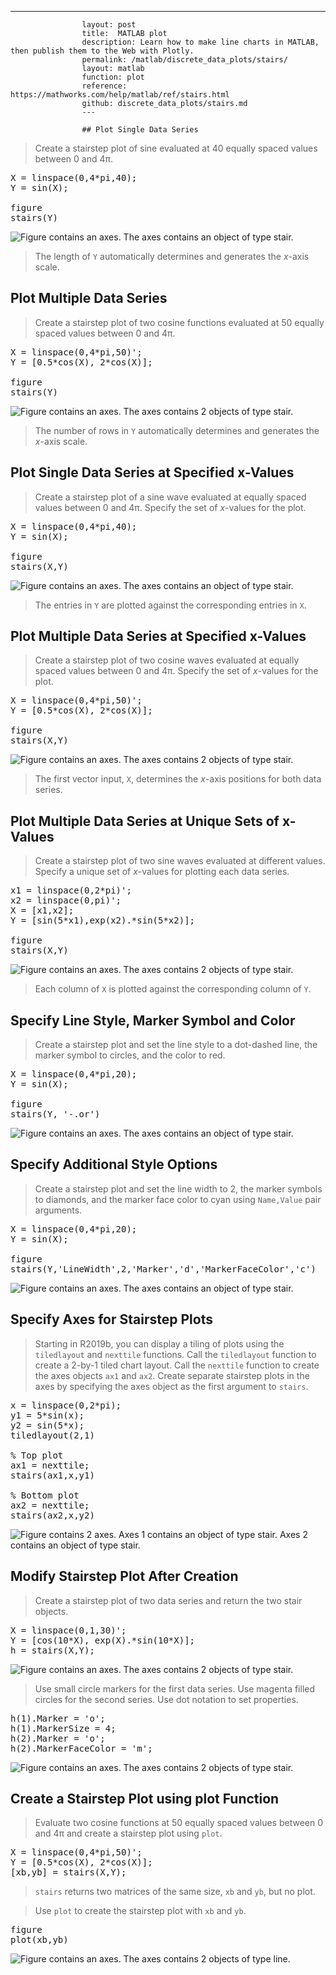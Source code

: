 ---
                    layout: post
                    title:  MATLAB plot
                    description: Learn how to make line charts in MATLAB, then publish them to the Web with Plotly.
                    permalink: /matlab/discrete_data_plots/stairs/
                    layout: matlab
                    function: plot
                    reference: https://mathworks.com/help/matlab/ref/stairs.html
                    github: discrete_data_plots/stairs.md
                    ---

                    ## Plot Single Data Series 









> Create a stairstep plot of sine evaluated at 40 equally spaced values between 0 and 4π. 

<pre class="mcode">X = linspace(0,4*pi,40);
Y = sin(X);

figure
stairs(Y)</pre>

![Figure contains an axes. The axes contains an object of type stair.](https://mathworks.com/help/examples/graphics/win64/PlotaSingleDataSeriesExample_01.png)

> The length of `Y` automatically determines and generates the *x*-axis scale. 

## Plot Multiple Data Series 









> Create a stairstep plot of two cosine functions evaluated at 50 equally spaced values between 0 and 4π. 

<pre class="mcode">X = linspace(0,4*pi,50)';
Y = [0.5*cos(X), 2*cos(X)];

figure
stairs(Y)</pre>

![Figure contains an axes. The axes contains 2 objects of type stair.](https://mathworks.com/help/examples/graphics/win64/PlotMultipleDataSeriesExample_01.png)

> The number of rows in `Y` automatically determines and generates the *x*-axis scale. 

## Plot Single Data Series at Specified x-Values 









> Create a stairstep plot of a sine wave evaluated at equally spaced values between 0 and 4π. Specify the set of *x*-values for the plot. 

<pre class="mcode">X = linspace(0,4*pi,40);
Y = sin(X);

figure
stairs(X,Y)</pre>

![Figure contains an axes. The axes contains an object of type stair.](https://mathworks.com/help/examples/graphics/win64/PlotaSingleDataSeriesatSpecifiedxValuesExample_01.png)

> The entries in `Y` are plotted against the corresponding entries in `X`. 

## Plot Multiple Data Series at Specified x-Values 









> Create a stairstep plot of two cosine waves evaluated at equally spaced values between 0 and 4π. Specify the set of *x*-values for the plot. 

<pre class="mcode">X = linspace(0,4*pi,50)';
Y = [0.5*cos(X), 2*cos(X)];

figure
stairs(X,Y)</pre>

![Figure contains an axes. The axes contains 2 objects of type stair.](https://mathworks.com/help/examples/graphics/win64/PlotMultipleDataSeriesatSpecifiedxValuesExample_01.png)

> The first vector input, `X`, determines the *x*-axis positions for both data series. 

## Plot Multiple Data Series at Unique Sets of x-Values 









> Create a stairstep plot of two sine waves evaluated at different values. Specify a unique set of *x*-values for plotting each data series. 

<pre class="mcode">x1 = linspace(0,2*pi)';
x2 = linspace(0,pi)';
X = [x1,x2];
Y = [sin(5*x1),exp(x2).*sin(5*x2)];

figure
stairs(X,Y)</pre>

![Figure contains an axes. The axes contains 2 objects of type stair.](https://mathworks.com/help/examples/graphics/win64/PlotMultipleDataSeriesatUniqueSetsofxValuesExample_01.png)

> Each column of `X` is plotted against the corresponding column of `Y`. 

## Specify Line Style, Marker Symbol and Color 









> Create a stairstep plot and set the line style to a dot-dashed line, the marker symbol to circles, and the color to red. 

<pre class="mcode">X = linspace(0,4*pi,20);
Y = sin(X);

figure
stairs(Y, '-.or')</pre>

![Figure contains an axes. The axes contains an object of type stair.](https://mathworks.com/help/examples/graphics/win64/SpecifytheLineStyleMarkerSymbolandColorExample_01.png)

## Specify Additional Style Options 









> Create a stairstep plot and set the line width to 2, the marker symbols to diamonds, and the marker face color to cyan using `Name,Value` pair arguments. 

<pre class="mcode">X = linspace(0,4*pi,20);
Y = sin(X);

figure
stairs(Y,'LineWidth',2,'Marker','d','MarkerFaceColor','c')</pre>

![Figure contains an axes. The axes contains an object of type stair.](https://mathworks.com/help/examples/graphics/win64/SpecifyAdditionalStyleOptionsExample_01.png)

## Specify Axes for Stairstep Plots 









> Starting in R2019b, you can display a tiling of plots using the `tiledlayout` and `nexttile` functions. Call the `tiledlayout` function to create a 2-by-1 tiled chart layout. Call the `nexttile` function to create the axes objects `ax1` and `ax2`. Create separate stairstep plots in the axes by specifying the axes object as the first argument to `stairs`.

<pre class="mcode">x = linspace(0,2*pi);
y1 = 5*sin(x);
y2 = sin(5*x);
tiledlayout(2,1)

% Top plot
ax1 = nexttile;
stairs(ax1,x,y1)

% Bottom plot
ax2 = nexttile;  
stairs(ax2,x,y2)</pre>

![Figure contains 2 axes. Axes 1 contains an object of type stair. Axes 2 contains an object of type stair.](https://mathworks.com/help/examples/graphics/win64/StairsSpecificAxesExample_01.png)

## Modify Stairstep Plot After Creation 









> Create a stairstep plot of two data series and return the two stair objects.

<pre class="mcode">X = linspace(0,1,30)';
Y = [cos(10*X), exp(X).*sin(10*X)];
h = stairs(X,Y);</pre>

![Figure contains an axes. The axes contains 2 objects of type stair.](https://mathworks.com/help/examples/graphics2/win64/SetStairObjectPropertiesExample_01.png)

> Use small circle markers for the first data series. Use magenta filled circles for the second series. Use dot notation to set properties.

<pre class="mcode">h(1).Marker = 'o';
h(1).MarkerSize = 4;
h(2).Marker = 'o';
h(2).MarkerFaceColor = 'm';</pre>

![Figure contains an axes. The axes contains 2 objects of type stair.](https://mathworks.com/help/examples/graphics2/win64/SetStairObjectPropertiesExample_02.png)

## Create a Stairstep Plot using plot Function 









> Evaluate two cosine functions at 50 equally spaced values between 0 and 4π and create a stairstep plot using `plot`. 

<pre class="mcode">X = linspace(0,4*pi,50)';
Y = [0.5*cos(X), 2*cos(X)];
[xb,yb] = stairs(X,Y);</pre>

> `stairs` returns two matrices of the same size, `xb` and `yb`, but no plot. 

> Use `plot` to create the stairstep plot with `xb` and `yb`. 

<pre class="mcode">figure
plot(xb,yb)</pre>

![Figure contains an axes. The axes contains 2 objects of type line.](https://mathworks.com/help/examples/graphics/win64/CreateaStairstepPlotusingplotExample_01.png)

